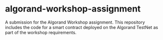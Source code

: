 # algorand-workshop-assignment
A submission for the Algorand Workshop assignment. This repository includes the code for a smart contract deployed on the Algorand TestNet as part of the workshop requirements.
